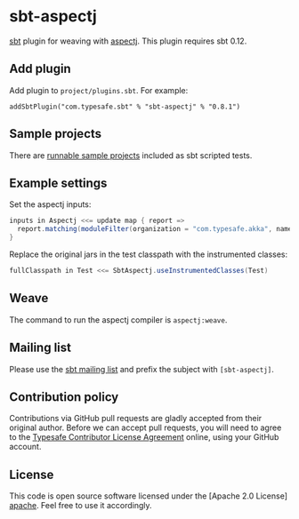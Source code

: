 sbt-aspectj
===========

[sbt] plugin for weaving with [aspectj]. This plugin requires sbt 0.12.


Add plugin
----------

Add plugin to `project/plugins.sbt`. For example:

    addSbtPlugin("com.typesafe.sbt" % "sbt-aspectj" % "0.8.1")


Sample projects
---------------

There are [runnable sample projects][samples] included as sbt scripted tests.


Example settings
----------------

Set the aspectj inputs:

```scala
inputs in Aspectj <<= update map { report =>
  report.matching(moduleFilter(organization = "com.typesafe.akka", name = "akka-actor*"))
}
```

Replace the original jars in the test classpath with the instrumented classes:

```scala
fullClasspath in Test <<= SbtAspectj.useInstrumentedClasses(Test)
```


Weave
-----

The command to run the aspectj compiler is `aspectj:weave`.


Mailing list
------------

Please use the [sbt mailing list][email] and prefix the subject with `[sbt-aspectj]`.


Contribution policy
-------------------

Contributions via GitHub pull requests are gladly accepted from their original
author. Before we can accept pull requests, you will need to agree to the
[Typesafe Contributor License Agreement][cla] online, using your GitHub account.


License
-------

This code is open source software licensed under the [Apache 2.0 License]
[apache]. Feel free to use it accordingly.


[sbt]: https://github.com/harrah/xsbt
[aspectj]: http://www.eclipse.org/aspectj
[samples]: https://github.com/sbt/sbt-aspectj/tree/v0.8.1/src/sbt-test
[email]: http://groups.google.com/group/simple-build-tool
[cla]: http://www.typesafe.com/contribute/cla
[apache]: http://www.apache.org/licenses/LICENSE-2.0.html
